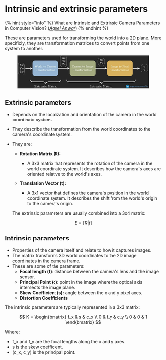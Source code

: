 # Intrinsic and extrinsic parameters

{% hint style="info" %}
What are Intrinsic and Extrinsic Camera Parameters in Computer Vision? ([_Aqeel Anwar_](https://towardsdatascience.com/what-are-intrinsic-and-extrinsic-camera-parameters-in-computer-vision-7071b72fb8ec))
{% endhint %}

These are parameters used for transforming the world into a 2D plane. More specificly, they are transformation matrices to convert points from one system to another.

<figure><img src="../../../.gitbook/assets/image (127).png" alt=""><figcaption></figcaption></figure>



## Extrinsic parameters

* Depends on the localization and orientation of the camera in the world coordinate system.
* They describe the transformation from the world coordinates to the camera's coordinate system.
*   They are:

    * **Rotation Matrix (R):**
      * A 3x3 matrix that represents the rotation of the camera in the world coordinate system. It describes how the camera's axes are oriented relative to the world's axes.
    *   **Translation Vector (t):**

        * A 3x1 vector that defines the camera's position in the world coordinate system. It describes the shift from the world's origin to the camera's origin.



    The extrinsic parameters are usually combined into a 3x4 matrix:

$$
E = [R | t]
$$

## Intrinsic parameters

* Properties of the camera itself and relate to how it captures images.
* The matrix transforms 3D world coordinates to the 2D image coordinates in the camera frame.
* These are some of the parameters:
  * **Focal length (f)**: distance between the camera's lens and the image sensor.
  * **Principal Point (c)**: point in the image where the optical axis intersects the image plane.
  * **Skew Coefficient (s):** angle between the x and y pixel axes.
  * **Distortion Coefficients**

The intrinsic parameters are typically represented in a 3x3 matrix:

$$
K = \begin{bmatrix} f_x & s & c_x \\ 0 & f_y & c_y \\ 0 & 0 & 1 \end{bmatrix}
$$

Where:

* f\_x​ and f\_y​ are the focal lengths along the x and y axes.
* s is the skew coefficient.
* (c\_x, c\_y) is the principal point.

